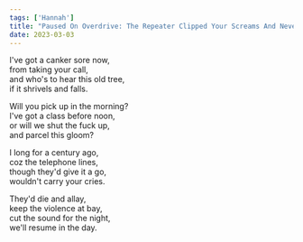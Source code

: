 ```yaml
---
tags: ['Hannah']
title: "Paused On Overdrive: The Repeater Clipped Your Screams And Never Heard Your Whispers"
date: 2023-03-03
---
```


I've got a canker sore now,  
from taking your call,  
and who's to hear this old tree,  
if it shrivels and falls.

Will you pick up in the morning?  
I've got a class before noon,  
or will we shut the fuck up,  
and parcel this gloom?

I long for a century ago,  
coz the telephone lines,  
though they'd give it a go,  
wouldn't carry your cries.

They'd die and allay,  
keep the violence at bay,  
cut the sound for the night,  
we'll resume in the day.  
